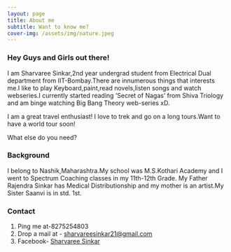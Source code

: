 ```yaml
---
layout: page
title: About me
subtitle: Want to know me?
cover-img: /assets/img/nature.jpeg 
---
```


### Hey Guys and Girls out there!
I am Sharvaree Sinkar,2nd year undergrad student from Electrical Dual department from IIT-Bombay.There are innumerous things that interests me.I like to play Keyboard,paint,read novels,listen songs and watch webseries.I currently started reading ‘Secret of Nagas’ from Shiva Triology and am binge watching Big Bang Theory web-series xD.

I am a great travel enthusiast! I love to trek and go on a long tours.Want to have a world tour soon!

What else do you need?

### Background

I belong to Nashik,Maharashtra.My school was M.S.Kothari Academy and I went to Spectrum Coaching classes in my 11th-12th Grade. 
My Father Rajendra Sinkar has Medical Distributionship and my mother is an artist.My Sister Saanvi is in std. 1st.

### Contact

1. Ping me at-8275254803
2. Drop a mail at - sharvareesinkar21@gmail.com
3. Facebook- [Sharvaree Sinkar](https://www.facebook.com/profile.php?id=100006143535083)
